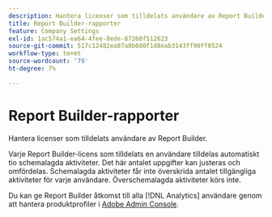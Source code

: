 ```yaml
---
description: Hantera licenser som tilldelats användare av Report Builder.
title: Report Builder-rapporter
feature: Company Settings
exl-id: 1ac574a1-ea64-4fee-8ede-87260f512623
source-git-commit: 517c12482ea87a8b600f1d8eab3143ff90ff0524
workflow-type: tm+mt
source-wordcount: '79'
ht-degree: 7%

---
```


# Report Builder-rapporter

Hantera licenser som tilldelats användare av Report Builder.

Varje Report Builder-licens som tilldelats en användare tilldelas automatiskt tio schemalagda aktiviteter. Det här antalet uppgifter kan justeras och omfördelas. Schemalagda aktiviteter får inte överskrida antalet tillgängliga aktiviteter för varje användare. Överschemalagda aktiviteter körs inte.

Du kan ge Report Builder åtkomst till alla [!DNL Analytics] användare genom att hantera produktprofiler i [Adobe Admin Console](/help/admin/admin-console/home.md).
